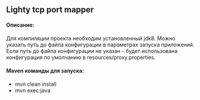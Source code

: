 Lighty tcp port mapper
----

#### Описание:

Для компиляции проекта необходим установленный jdk8.
Можно указать путь до файла конфигурации в параметрах запуска приложения.
Если путь до файла конфигурации не указан - будет использована конфигурация по умолчанию в resources/proxy.properties.

#### Maven команды для запуска:

* mvn clean install
* mvn exec:java